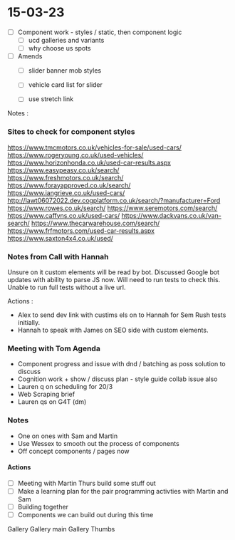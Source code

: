 # 15-03-23

- [ ] Component work - styles / static, then component logic
  - [ ] ucd galleries and variants
  - [ ] why choose us spots

- [ ] Amends
  - [ ] slider banner mob styles
  - [ ] vehicle card list for slider
  - [ ] use stretch link


Notes :

### Sites to check for component styles

https://www.tmcmotors.co.uk/vehicles-for-sale/used-cars/
https://www.rogeryoung.co.uk/used-vehicles/
https://www.horizonhonda.co.uk/used-car-results.aspx
https://www.easypeasy.co.uk/search/
https://www.freshmotors.co.uk/search/
https://www.forayapproved.co.uk/search/
https://www.iangrieve.co.uk/used-cars/
http://lawt06072022.dev.cogplatform.co.uk/search/?manufacturer=Ford
https://www.rowes.co.uk/search/
https://www.seremotors.com/search/
https://www.caffyns.co.uk/used-cars/
https://www.dackvans.co.uk/van-search/
https://www.thecarwarehouse.com/search/
https://www.frfmotors.com/used-car-results.aspx
https://www.saxton4x4.co.uk/used/


### Notes from Call with Hannah

Unsure on it custom elements will be read by bot.
Discussed Google bot updates with ability to parse JS now.
Will need to run tests to check this.
Unable to run full tests without a live url.

Actions :
- Alex to send dev link with custims els on to Hannah for Sem Rush tests initially.
- Hannah to speak with James on SEO side with custom elements.


### Meeting with Tom Agenda
  - Component progress and issue with dnd / batching as poss solution to discuss
  - Cognition work + show / discuss plan - style guide collab issue also
  - Lauren q on scheduling for 20/3
  - Web Scraping brief
  - Lauren qs on G4T (dm)

### Notes
  - One on ones with Sam and Martin
  - Use Wessex to smooth out the process of components
  - Off concept components / pages now


#### Actions

 - [ ] Meeting with Martin Thurs build some stuff out
 - [ ] Make a learning plan for the pair programming activties with Martin and Sam
 - [ ] Building together
 - [ ] Components we can build out during this time

Gallery
Gallery main
Gallery Thumbs



